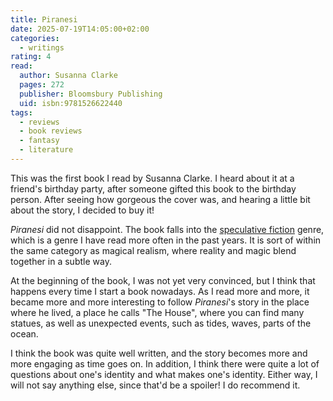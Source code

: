 ```yaml
---
title: Piranesi
date: 2025-07-19T14:05:00+02:00
categories:
  - writings
rating: 4
read:
  author: Susanna Clarke
  pages: 272
  publisher: Bloomsbury Publishing
  uid: isbn:9781526622440
tags:
  - reviews
  - book reviews
  - fantasy
  - literature
---
```


This was the first book I read by Susanna Clarke. I heard about it at a friend's birthday party, after someone gifted this book to the birthday person. After seeing how gorgeous the cover was, and hearing a little bit about the story, I decided to buy it!

<!--more-->

*Piranesi* did not disappoint. The book falls into the [speculative fiction](https://en.wikipedia.org/wiki/Speculative_fiction) genre, which is a genre I have read more often in the past years. It is sort of within the same category as magical realism, where reality and magic blend together in a subtle way.

At the beginning of the book, I was not yet very convinced, but I think that happens every time I start a book nowadays. As I read more and more, it became more and more interesting to follow *Piranesi*'s story in the place where he lived, a place he calls "The House", where you can find many statues, as well as unexpected events, such as tides, waves, parts of the ocean.

I think the book was quite well written, and the story becomes more and more engaging as time goes on. In addition, I think there were quite a lot of questions about one's identity and what makes one's identity. Either way, I will not say anything else, since that'd be a spoiler! I do recommend it.
